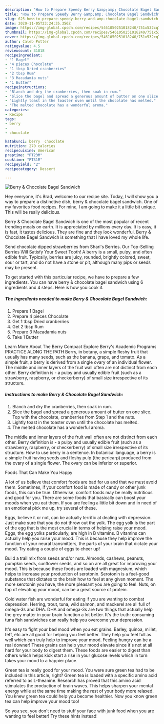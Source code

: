 ```yaml
---
description: "How to Prepare Speedy Berry &amp;amp; Chocolate Bagel Sandwich"
title: "How to Prepare Speedy Berry &amp;amp; Chocolate Bagel Sandwich"
slug: 625-how-to-prepare-speedy-berry-and-amp-chocolate-bagel-sandwich
date: 2020-11-05T23:24:35.356Z
image: https://img-global.cpcdn.com/recipes/5461050251018240/751x532cq70/berry-chocolate-bagel-sandwich-recipe-main-photo.jpg
thumbnail: https://img-global.cpcdn.com/recipes/5461050251018240/751x532cq70/berry-chocolate-bagel-sandwich-recipe-main-photo.jpg
cover: https://img-global.cpcdn.com/recipes/5461050251018240/751x532cq70/berry-chocolate-bagel-sandwich-recipe-main-photo.jpg
author: Caleb Potter
ratingvalue: 4.5
reviewcount: 31818
recipeingredient:
- "1 Bagel"
- "4 pieces Chocolate"
- "1 tbsp Dried cranberries"
- "2 tbsp Rum"
- "3 Macadamia nuts"
- "1 Butter"
recipeinstructions:
- "Blanch and dry the cranberries, then soak in rum."
- "Slice the bagel and spread a generous amount of butter on one slice. Top with the chocolate, cranberries from Step 1 and the nuts."
- "Lightly toast in the toaster oven until the chocolate has melted."
- "The melted chocolate has a wonderful aroma."
categories:
- Recipe
tags:
- berry
- 
- chocolate

katakunci: berry  chocolate 
nutrition: 270 calories
recipecuisine: American
preptime: "PT23M"
cooktime: "PT31M"
recipeyield: "2"
recipecategory: Dessert

---
```



![Berry &amp; Chocolate Bagel Sandwich](https://img-global.cpcdn.com/recipes/5461050251018240/751x532cq70/berry-chocolate-bagel-sandwich-recipe-main-photo.jpg)

Hey everyone, it's Brad, welcome to our recipe site. Today, I will show you a way to prepare a distinctive dish, berry &amp; chocolate bagel sandwich. One of my favorites food recipes. For mine, I am going to make it a little bit unique. This will be really delicious.

Berry &amp; Chocolate Bagel Sandwich is one of the most popular of recent trending meals on earth. It is appreciated by millions every day. It is easy, it is fast, it tastes delicious. They are fine and they look wonderful. Berry &amp; Chocolate Bagel Sandwich is something that I have loved my whole life.

Send chocolate dipped strawberries from Shari&#39;s Berries. Our Top-Selling Berries Will Satisfy Your Sweet Tooth! A berry is a small, pulpy, and often edible fruit. Typically, berries are juicy, rounded, brightly colored, sweet, sour or tart, and do not have a stone or pit, although many pips or seeds may be present.


To get started with this particular recipe, we have to prepare a few ingredients. You can have berry &amp; chocolate bagel sandwich using 6 ingredients and 4 steps. Here is how you cook it.

<!--inarticleads1-->

##### The ingredients needed to make Berry &amp; Chocolate Bagel Sandwich:

1. Prepare 1 Bagel
1. Prepare 4 pieces Chocolate
1. Get 1 tbsp Dried cranberries
1. Get 2 tbsp Rum
1. Prepare 3 Macadamia nuts
1. Take 1 Butter


Learn More About The Berry Compact Explore Berry&#39;s Academic Programs PRACTICE ALONG THE PATH Berry, in botany, a simple fleshy fruit that usually has many seeds, such as the banana, grape, and tomato. As a simple fruit, a berry is derived from a single ovary of an individual flower. The middle and inner layers of the fruit wall often are not distinct from each other. Berry definition is - a pulpy and usually edible fruit (such as a strawberry, raspberry, or checkerberry) of small size irrespective of its structure. 

<!--inarticleads2-->

##### Instructions to make Berry &amp; Chocolate Bagel Sandwich:

1. Blanch and dry the cranberries, then soak in rum.
1. Slice the bagel and spread a generous amount of butter on one slice. Top with the chocolate, cranberries from Step 1 and the nuts.
1. Lightly toast in the toaster oven until the chocolate has melted.
1. The melted chocolate has a wonderful aroma.


The middle and inner layers of the fruit wall often are not distinct from each other. Berry definition is - a pulpy and usually edible fruit (such as a strawberry, raspberry, or checkerberry) of small size irrespective of its structure. How to use berry in a sentence. In botanical language, a berry is a simple fruit having seeds and fleshy pulp (the pericarp) produced from the ovary of a single flower. The ovary can be inferior or superior. 

Foods That Can Make You Happy


A lot of us believe that comfort foods are bad for us and that we must avoid them. Sometimes, if your comfort food is made of candy or other junk foods, this can be true. Otherwise, comfort foods may be really nutritious and good for you. There are some foods that basically can boost your moods when you eat them. If you are feeling a little bit down and in need of an emotional pick me up, try several of these.

Eggs, believe it or not, can be actually terrific at dealing with depression. Just make sure that you do not throw out the yolk. The egg yolk is the part of the egg that is the most crucial in terms of helping raise your mood. Eggs, the egg yolks particularly, are high in B vitamins. B vitamins can actually help you raise your mood. This is because they help improve the function of your neural transmitters, the parts of your brain that dictate your mood. Try eating a couple of eggs to cheer up!

Build a trail mix from seeds and/or nuts. Almonds, cashews, peanuts, pumpkin seeds, sunflower seeds, and so on are all great for improving your mood. This is because these foods are loaded with magnesium, which helps to increase your production of serotonin. Serotonin is a feel-good substance that dictates to the brain how to feel at any given moment. The more serotonin you have, the more pleasant you are going to feel. Nuts, on top of elevating your mood, can be a great source of protein.

Cold water fish are wonderful for eating if you are wanting to combat depression. Herring, trout, tuna, wild salmon, and mackerel are all full of omega-3s and DHA. DHA and omega-3s are two things that actually help the grey matter in your brain function a lot better. It's the truth: consuming tuna fish sandwiches can really help you overcome your depression. 

It's easy to fight your bad mood when you eat grains. Barley, quinoa, millet, teff, etc are all good for helping you feel better. They help you feel full as well which can truly help to improve your mood. Feeling hungry can be a real downer! These grains can help your mood elevate since it's not at all hard for your body to digest them. These foods are easier to digest than others which helps kick start a rise in your glucose levels which in turn takes your mood to a happier place.

Green tea is really good for your mood. You were sure green tea had to be included in this article, right? Green tea is loaded with a specific amino acid referred to as L-theanine. Research has proved that this amino acid stimulates the production of brain waves. This helps sharpen your mental energy while at the same time making the rest of your body more relaxed. You knew green tea could help you become healthier. Now you know green tea can help improve your mood too!

So you see, you don't need to stuff your face with junk food when you are wanting to feel better! Try  these hints  instead!

